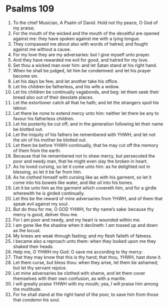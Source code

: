 ﻿# Psalms 109
1. To the chief Musician, A Psalm of David. Hold not thy peace, O God of my praise; 
2. For the mouth of the wicked and the mouth of the deceitful are opened against me: they have spoken against me with a lying tongue. 
3. They compassed me about also with words of hatred; and fought against me without a cause. 
4. For my love they are my adversaries: but I give myself unto prayer. 
5. And they have rewarded me evil for good, and hatred for my love. 
6. Set thou a wicked man over him: and let Satan stand at his right hand. 
7. When he shall be judged, let him be condemned: and let his prayer become sin. 
8. Let his days be few; and let another take his office. 
9. Let his children be fatherless, and his wife a widow. 
10. Let his children be continually vagabonds, and beg: let them seek their bread also out of their desolate places. 
11. Let the extortioner catch all that he hath; and let the strangers spoil his labour. 
12. Let there be none to extend mercy unto him: neither let there be any to favour his fatherless children. 
13. Let his posterity be cut off; and in the generation following let their name be blotted out. 
14. Let the iniquity of his fathers be remembered with YHWH; and let not the sin of his mother be blotted out. 
15. Let them be before YHWH continually, that he may cut off the memory of them from the earth. 
16. Because that he remembered not to shew mercy, but persecuted the poor and needy man, that he might even slay the broken in heart. 
17. As he loved cursing, so let it come unto him: as he delighted not in blessing, so let it be far from him. 
18. As he clothed himself with cursing like as with his garment, so let it come into his bowels like water, and like oil into his bones. 
19. Let it be unto him as the garment which covereth him, and for a girdle wherewith he is girded continually. 
20. Let this be the reward of mine adversaries from YHWH, and of them that speak evil against my soul. 
21. But do thou for me, O GOD YHWH, for thy name’s sake: because thy mercy is good, deliver thou me. 
22. For I am poor and needy, and my heart is wounded within me. 
23. I am gone like the shadow when it declineth: I am tossed up and down as the locust. 
24. My knees are weak through fasting; and my flesh faileth of fatness. 
25. I became also a reproach unto them: when they looked upon me they shaked their heads. 
26. Help me, O YHWH my God: O save me according to thy mercy: 
27. That they may know that this is thy hand; that thou, YHWH, hast done it. 
28. Let them curse, but bless thou: when they arise, let them be ashamed; but let thy servant rejoice. 
29. Let mine adversaries be clothed with shame, and let them cover themselves with their own confusion, as with a mantle. 
30. I will greatly praise YHWH with my mouth; yea, I will praise him among the multitude. 
31. For he shall stand at the right hand of the poor, to save him from those that condemn his soul. 

